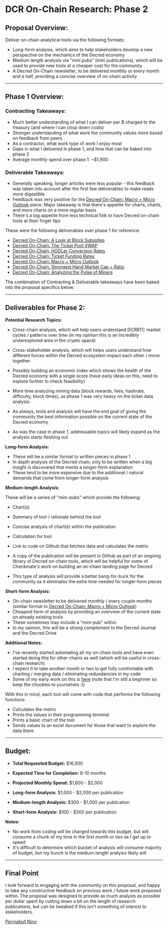 # DCR On-Chain Research: Phase 2

## Proposal Overview:

Deliver on-chain analytical tools via the following formats:

- Long-form analysis, which aims to help stakeholders develop a new perspective on the mechanics of the Decred economy
- Medium length analysis via "mini pubs" (mini publications), which will be used to provide new tools at a cheaper cost for the community
- A Decred On-Chain newsletter, to be delivered monthly or every month and a half, providing a concise overview of on-chain activity

---

## Phase 1 Overview:

### Contracting Takeaways:

- Much better understanding of what I can deliver per $ charged to the treasury (and where I can chop down costs)
- Stronger understanding of what work the community values more based on feedback from peers
- As a contractor, what work type of work I enjoy most
- Gaps in what I delivered in phase 1, and how that can be baked into phase 2 
- Average monthly spend over phase 1: ~$1,900

### Deliverable Takeaways:

- Generally speaking, longer articles were less popular - this feedback was taken into account after the first few deliverables to make reads more digestible
- Feedback was very positive for the [Decred On-Chain: Macro + Micro Outlook](https://medium.com/@permabullnino/decred-on-chain-macro-micro-outlook-12a26930623e) piece. Major takeaway is that there's appetite for charts, charts, and more charts on a more regular basis
- There's a big appetite from less technical folk to have Decred on-chain tools at their finger tips

These were the following deliverables over phase 1 for reference:

- [Decred On-Chain: A Look at Block Subsidies](https://medium.com/@permabullnino/decred-on-chain-a-look-at-block-subsidies-6f5180932c9b)
- [Decred On-Chain: The Ticket Pool VWAP](https://medium.com/@permabullnino/decred-on-chain-the-ticket-pool-vwap-d0a3d1c42a3)
- [Decred On-Chain: HODLer Conversion Rates](https://medium.com/@permabullnino/decred-on-chain-hodler-conversion-rates-87e16a4c78cd)
- [Decred On-Chain: Ticket Funding Rates](https://medium.com/@permabullnino/decred-on-chain-ticket-funding-rates-4e7233c7b64f)
- [Decred On-Chain: Macro + Micro Outlook](https://medium.com/@permabullnino/decred-on-chain-macro-micro-outlook-12a26930623e)
- [Decred On-Chain: Strongest Hand Market Cap + Ratio](https://medium.com/@permabullnino/decred-on-chain-strongest-hand-market-cap-ratio-146d6854e1d6)
- [Decred On-Chain: Analyzing the Pulse of Miners](https://github.com/permabullnino/nino_on_chain/blob/master/RESEARCH/BLK_TIMES.md)

The combination of Contracting & Deliverable takeaways have been baked into the proposal specifics below.

---

## Deliverables for Phase 2:

**Potential Research Topics:**

- Cross-chain analysis, which will help users understand DCRBTC market cycles / patterns over time (in my opinion this is an incredibly underexplored area in the crypto space)
- Cross-stakeholder analysis, which will helps users understand how different forces within the Decred ecosystem impact each other / move together
- Possibly building an economic index which shows the health of the Decred economy with a single score (have early ideas on this, need to explore further to check feasibility)
- More time analyzing mining data (block rewards, fees, hashrate, difficulty, block times), as phase 1 was very heavy on the ticket data analysis

- As always, tools and analysis will have the end goal of giving the community the best information possible on the current state of the Decred economy
- As was the case in phase 1, addressable topics will likely expand as the analysis starts fleshing out

**Long-form Analysis:**

- These will be a similar format to written pieces in phase 1
- In depth analysis of the Decred chain, only to be written when a big insight is discovered that merits a longer-form explanation
- These tend to be more expensive due to the additional / natural demands that come from longer-form analysis

**Medium-length Analysis:**

These will be a series of "mini-pubs" which provide the following:
- Chart(s)
- Summary of tool / rationale behind the tool
- Concise analysis of chart(s) within the publication
- Calculation for tool
- Link to code on Github that fetches data and calculates the metric 
- A copy of the publication will be present in Github as part of an ongoing library of Decred on-chain tools, which will be helpful for some of Checkmate's work on building an on-chain landing page for Decred

- This type of analysis will provide a better bang-for-buck for the community as it eliminates the extra time needed for longer-form pieces

**Short-form Analysis:**

- On-chain newsletter to be delivered monthly / every couple months (similar format to [Decred On-Chain: Macro + Micro Outlook](https://medium.com/@permabullnino/decred-on-chain-macro-micro-outlook-12a26930623e))
- Cheapest form of analysis by providing an overview of the current state on already existing tools
- These sometimes may include a "mini-pub" within 
- In my opinion, this will be a strong complement to the Decred Journal and the Decred Drive

**Additional Notes:**

- I've recently started automating all my on-chain tools and have even started doing this for other chains as well (which will be useful in cross-chain research)
- I expect it to take another month or two to get fully comfortable with charting / merging data / eliminating redundancies in my code
- Some of my early work on this is [here](https://github.com/permabullnino/nino_on_chain) (note that I'm still a beginner so keep the chuckles to yourselves :))

With this in mind, each tool will come with code that performs the following functions:
- Calculates the metric
- Prints the values in their programming terminal
- Prints a basic chart of the tool
- Sends values to an excel document for those that want to explore the data there

---

## Budget:

- **Total Requested Budget:** $16,000
- **Expected Time for Completion:** 8-10 months
- **Projected Monthly Spend:** $1,600 - $2,000

- **Long-form Analysis:** $1,000 - $2,000 per publication
- **Medium-length Analysis:** $300 - $1,000 per publication
- **Short-form Analysis:** $100 - $300 per publication 

**Notes:**
- No work from coding will be charged towards this budget, but will consume a chunk of my time in the first month or two as I get up to speed
- It's difficult to determine which bucket of analysis will consume majority of budget, but my hunch is the medium-length analysis likely will

---

## Final Point

I look forward to engaging with the community on this proposal, and happy to take any constructive feedback on previous work / future work proposed within. The proposal was designed to provide as much analysis as possible per dollar spent by cutting down a bit on the length of research publications, but can be tweaked if this isn't something of interest to stakeholders.

[Permabull Nino](https://twitter.com/PermabullNino)